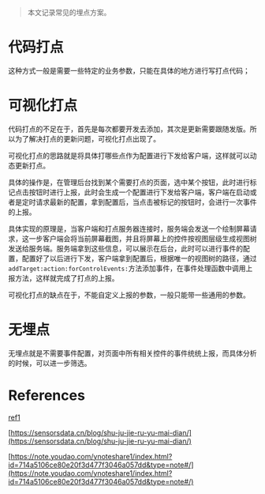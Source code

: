 
> 本文记录常见的埋点方案。

# 代码打点

这种方式一般是需要一些特定的业务参数，只能在具体的地方进行写打点代码；

# 可视化打点

代码打点的不足在于，首先是每次都要开发去添加，其次是更新需要跟随发版。所以为了解决打点的更新问题，可视化打点出现了。

可视化打点的思路就是将具体打哪些点作为配置进行下发给客户端，这样就可以动态更新打点。

具体的操作是，在管理后台找到某个需要打点的页面，选中某个按钮，此时进行标记点击按钮时进行上报，此时会生成一个配置进行下发给客户端，客户端在启动或者是定时请求最新的配置，拿到配置后，当点击被标记的按钮时，会进行一次事件的上报。

具体实现的原理是，当客户端和打点服务器连接时，服务端会发送一个绘制屏幕请求，这一步客户端会将当前屏幕截图，并且将屏幕上的控件按视图层级生成视图树发送给服务端。服务端拿到这些信息，可以展示在后台，此时可以进行事件的配置，配置好了以后进行下发，客户端拿到配置后，根据唯一的视图树的路径，通过`addTarget:action:forControlEvents:`方法添加事件，在事件处理函数中调用上报方法，这样就完成了打点的上报。

可视化打点的缺点在于，不能自定义上报的参数，一般只能带一些通用的参数。

# 无埋点

无埋点就是不需要事件配置，对页面中所有相关控件的事件统统上报，而具体分析的时候，可以进一步筛选。

# References

[ref1](https://neyoufan.github.io/2017/04/19/ios/%E7%BD%91%E6%98%93HubbleData%E6%97%A0%E5%9F%8B%E7%82%B9SDK%E5%9C%A8iOS%E7%AB%AF%E7%9A%84%E8%AE%BE%E8%AE%A1%E4%B8%8E%E5%AE%9E%E7%8E%B0/)

[https://sensorsdata.cn/blog/shu-ju-jie-ru-yu-mai-dian/](https://sensorsdata.cn/blog/shu-ju-jie-ru-yu-mai-dian/)

[https://note.youdao.com/ynoteshare1/index.html?id=714a5106ce80e20f3d477f3046a057dd&type=note#/](https://note.youdao.com/ynoteshare1/index.html?id=714a5106ce80e20f3d477f3046a057dd&type=note#/)
